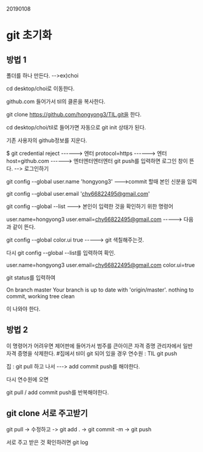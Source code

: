 20190108
# git 초기화
## 방법 1
폴더를 하나 만든다. -->ex)choi

cd desktop/choi로 이동한다.

github.com 들어가서 til의 클론을 복사한다.

git clone https://github.com/hongyong3/TIL.git을 한다.

cd desktop/choi/til로 들어가면 자동으로 git init 상태가 된다.

기존 사용자의 github정보를 지운다.

$ git credential reject        ------> 엔터
protocol=https                 ------> 엔터
host=github.com                ------> 엔터엔터엔터엔터
git push를 입력하면 로그인 창이 뜬다. --> 로그인하기

git config --global user.name 'hongyong3' --->commit 할때 본인 신분을 입력

git config --global user.email 'chy66822495@gmail.com'

git config --global --list ---> 본인이 입력한 것을 확인하기 위한 명령어

user.name=hongyong3 user.email=chy66822495@gmail.com -----> 다음과 같이 뜬다.

git config --global color.ui true -----> git 색칠해주는것.

다시 git config --global --list를 입력하여 확인.

user.name=hongyong3 user.email=chy66822495@gmail.com color.ui=true

git status를 입력하여

On branch master Your branch is up to date with 'origin/master'. nothing to commit, working tree clean

이 나와야 한다.

## 방법 2
이 명령어가 어려우면 제어판에 들어가서 범주를 큰아이콘
자격 증명 관리자에서 일반 자격 증명을 삭제한다.
#집에서 til이 git 되어 있을 경우
연수원 : TIL git push

집 : git pull 하고 나서 ---> add commit push를 해야한다.

다시 연수원에 오면

git pull / add commit push를 반복해야한다.

## git clone 서로 주고받기
git pull -> 수정하고 -> git add . -> git commit -m -> git push

서로 주고 받은 것 확인하려면 git log